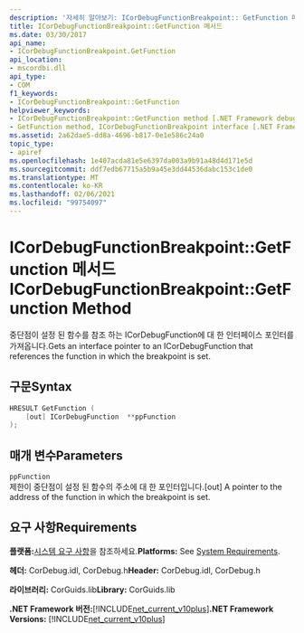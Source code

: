 ```yaml
---
description: '자세히 알아보기: ICorDebugFunctionBreakpoint:: GetFunction 메서드'
title: ICorDebugFunctionBreakpoint::GetFunction 메서드
ms.date: 03/30/2017
api_name:
- ICorDebugFunctionBreakpoint.GetFunction
api_location:
- mscordbi.dll
api_type:
- COM
f1_keywords:
- ICorDebugFunctionBreakpoint::GetFunction
helpviewer_keywords:
- ICorDebugFunctionBreakpoint::GetFunction method [.NET Framework debugging]
- GetFunction method, ICorDebugFunctionBreakpoint interface [.NET Framework debugging]
ms.assetid: 2a62dae5-dd8a-4696-b817-0e1e586c24a0
topic_type:
- apiref
ms.openlocfilehash: 1e407acda81e5e6397da003a9b91a48d4d171e5d
ms.sourcegitcommit: ddf7edb67715a5b9a45e3dd44536dabc153c1de0
ms.translationtype: MT
ms.contentlocale: ko-KR
ms.lasthandoff: 02/06/2021
ms.locfileid: "99754097"
---
```

# <a name="icordebugfunctionbreakpointgetfunction-method"></a><span data-ttu-id="1eec1-103">ICorDebugFunctionBreakpoint::GetFunction 메서드</span><span class="sxs-lookup"><span data-stu-id="1eec1-103">ICorDebugFunctionBreakpoint::GetFunction Method</span></span>

<span data-ttu-id="1eec1-104">중단점이 설정 된 함수를 참조 하는 ICorDebugFunction에 대 한 인터페이스 포인터를 가져옵니다.</span><span class="sxs-lookup"><span data-stu-id="1eec1-104">Gets an interface pointer to an ICorDebugFunction that references the function in which the breakpoint is set.</span></span>  
  
## <a name="syntax"></a><span data-ttu-id="1eec1-105">구문</span><span class="sxs-lookup"><span data-stu-id="1eec1-105">Syntax</span></span>  
  
```cpp  
HRESULT GetFunction (  
    [out] ICorDebugFunction  **ppFunction  
);  
```  
  
## <a name="parameters"></a><span data-ttu-id="1eec1-106">매개 변수</span><span class="sxs-lookup"><span data-stu-id="1eec1-106">Parameters</span></span>  

 `ppFunction`  
 <span data-ttu-id="1eec1-107">제한이 중단점이 설정 된 함수의 주소에 대 한 포인터입니다.</span><span class="sxs-lookup"><span data-stu-id="1eec1-107">[out] A pointer to the address of the function in which the breakpoint is set.</span></span>  
  
## <a name="requirements"></a><span data-ttu-id="1eec1-108">요구 사항</span><span class="sxs-lookup"><span data-stu-id="1eec1-108">Requirements</span></span>  

 <span data-ttu-id="1eec1-109">**플랫폼:**[시스템 요구 사항](../../get-started/system-requirements.md)을 참조하세요.</span><span class="sxs-lookup"><span data-stu-id="1eec1-109">**Platforms:** See [System Requirements](../../get-started/system-requirements.md).</span></span>  
  
 <span data-ttu-id="1eec1-110">**헤더:** CorDebug.idl, CorDebug.h</span><span class="sxs-lookup"><span data-stu-id="1eec1-110">**Header:** CorDebug.idl, CorDebug.h</span></span>  
  
 <span data-ttu-id="1eec1-111">**라이브러리:** CorGuids.lib</span><span class="sxs-lookup"><span data-stu-id="1eec1-111">**Library:** CorGuids.lib</span></span>  
  
 <span data-ttu-id="1eec1-112">**.NET Framework 버전:**[!INCLUDE[net_current_v10plus](../../../../includes/net-current-v10plus-md.md)]</span><span class="sxs-lookup"><span data-stu-id="1eec1-112">**.NET Framework Versions:** [!INCLUDE[net_current_v10plus](../../../../includes/net-current-v10plus-md.md)]</span></span>
